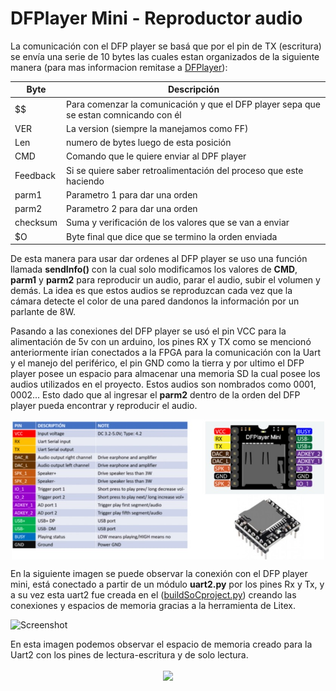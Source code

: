
# DFPlayer Mini - Reproductor audio
La comunicación con el DFP player se basá que por el pin de TX (escritura) se envía una serie de 10 bytes las cuales estan organizados de la siguiente manera (para mas informacion remitase a [DFPlayer](/Datasheets/DFP.pdf)):


| Byte | Descripción |
| ------------- | ------------- |
|  $$ | Para comenzar la comunicación y que el DFP player sepa que se estan comnicando con él |
| VER | La version (siempre la manejamos como FF) |
| Len | numero de bytes luego de esta posición |
| CMD | Comando que le quiere enviar al DPF player  |
| Feedback | Si se quiere saber retroalimentación del proceso que este haciendo |
| parm1 | Parametro 1 para dar una orden  |
| parm2 | Parametro 2 para dar una orden  |
| checksum | Suma y verificación de los valores que se van a enviar |
| $O | Byte final que dice que se termino la orden enviada |

De esta manera para usar dar ordenes al DFP player se uso una función llamada **sendInfo()** con la cual solo modificamos los valores de **CMD**, **parm1** y **parm2** para reproducir un audio, parar el audio, subir el volumen y demás. La idea es que estos audios se reproduzcan cada vez que la cámara detecte el color de una pared dandonos la información por un parlante de 8W.

Pasando a las conexiones del DFP player se usó el pin VCC para la alimentación de 5v con un arduino, los pines RX y TX como se mencionó anteriormente irían conectados a la FPGA para la comunicación con la Uart y el manejo del periférico, el pin GND como la tierra y por ultimo el DFP player posee un espacio para almacenar una memoria SD la cual posee los audios utilizados en el proyecto. Estos audios son nombrados como 0001, 0002... Esto dado que al ingresar el **parm2** dentro de la orden del DFP player pueda encontrar y reproducir el audio.

<p align="center">
  <img src="DFP2.jpg" align="center" width = 500>
</p>

En la siguiente imagen se puede observar la conexión con el DFP player mini, está conectado a partir de un módulo **uart2.py** por los pines Rx y Tx, y a su vez esta uart2 fue creada en el ([buildSoCproject.py](/Soc_project/buildSoCproject.py)) creando las conexiones y espacios de memoria gracias a la herramienta de Litex.

![Screenshot](/Imagenes/DFP.png)

En esta imagen podemos observar el espacio de memoria creado para la Uart2 con los pines de lectura-escritura y de solo lectura.

<p align="center">
  <img src="/Imagenes/mem_uart2.PNG" align="center">
</p>

